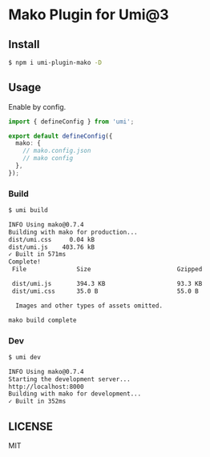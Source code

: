 # Mako Plugin for Umi@3

## Install

```bash
$ npm i umi-plugin-mako -D
```

## Usage

Enable by config.

```ts
import { defineConfig } from 'umi';

export default defineConfig({
  mako: {
    // mako.config.json
    // mako config
  },
});
```

### Build

```bash
$ umi build

INFO Using mako@0.7.4
Building with mako for production...
dist/umi.css     0.04 kB
dist/umi.js    403.76 kB
✓ Built in 571ms
Complete!
 File              Size                        Gzipped

 dist/umi.js       394.3 KB                    93.3 KB
 dist/umi.css      35.0 B                      55.0 B

  Images and other types of assets omitted.

mako build complete
```

### Dev

```bash
$ umi dev

INFO Using mako@0.7.4
Starting the development server...
http://localhost:8000
Building with mako for development...
✓ Built in 352ms
```

## LICENSE

MIT

